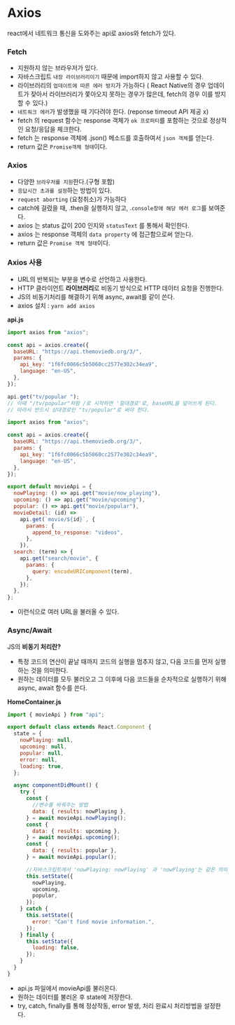 # Axios

react에서 네트워크 통신을 도와주는 api로 axios와 fetch가 있다.

### Fetch

- 지원하지 않는 브라우저가 있다.
- 자바스크립트 `내장 라이브러리이기` 때문에 import하지 않고 사용할 수 있다.
- 라이브러리의 `업데이트에 따른 에러 방지`가 가능하다 ( React Native의 경우 업데이트가 잦아서 라이브러리가 쫓아오지 못하는 경우가 많은데, fetch의 경우 이를 방지할 수 있다.)
- `네트워크 에러`가 발생했을 때 기다려야 한다. (reponse timeout API 제공 x)
- fetch 의 request 함수는 response 객체가 `ok 프로퍼티`를 포함하는 것으로 정상적인 요청/응답을 체크한다.
- fetch 는 response 객체에 .json() 메소드를 호출하여서 `json 객체`를 얻는다.
- return 값은 `Promise객체 형태`이다.

### Axios

- 다양한 `브라우저를 지원`한다.(구형 포함)
- `응답시간 초과를 설정`하는 방법이 있다.
- `request aborting` (요청취소)가 가능하다
- catch에 걸렸을 때, .then을 실행하지 않고, .`console창에 해당 에러 로그`를 보여준다.
- axios 는 status 값이 200 인지와 `statusText` 를 통해서 확인한다.
- axios 는 response 객체의 `data property` 에 접근함으로써 얻는다.
- return 값은 `Promise 객체 형태`이다.

### Axios 사용

- URL의 반복되는 부분을 변수로 선언하고 사용한다.
- HTTP 클라이언트 **라이브러리**로 비동기 방식으로 HTTP 데이터 요청을 진행한다.
- JS의 비동기처리를 해결하기 위해 async, await를 같이 쓴다.
- axios 설치 : `yarn add axios`

**api.js**

```jsx
import axios from "axios";

const api = axios.create({
  baseURL: "https://api.themoviedb.org/3/",
  params: {
    api_key: "1f6fc0066c5b5060cc2577e302c34ea9",
    language: "en-US",
  },
});

api.get("tv/popular ");
// 이때 "/tv/popular"처럼 /로 시작하면 '절대경로'로, baseURL을 덮어쓰게 된다.
// 따라서 반드시 상대경로인 "tv/popular"로 써야 한다.
```

```jsx
import axios from "axios";

const api = axios.create({
  baseURL: "https://api.themoviedb.org/3/",
  params: {
    api_key: "1f6fc0066c5b5060cc2577e302c34ea9",
    language: "en-US",
  },
});

export default movieApi = {
  nowPlaying: () => api.get("movie/now_playing"),
  upcoming: () => api.get("movie/upcoming"),
  popular: () => api.get("movie/popular"),
  movieDetail: (id) =>
    api.get(`movie/${id}`, {
      params: {
        append_to_response: "videos",
      },
    }),
  search: (term) => {
    api.get("search/movie", {
      params: {
        query: encodeURIComponent(term),
      },
    });
  },
};
```

- 이런식으로 여러 URL을 불러올 수 있다.

### Async/Await

JS의 **비동기 처리란?**

- 특정 코드의 연산이 끝날 때까지 코드의 실행을 멈추지 않고, 다음 코드를 먼저 실행하는 것을 의미한다.
- 원하는 데이터를 모두 불러오고 그 이후에 다음 코드들을 순차적으로 실행하기 위해 async, await 함수를 쓴다.

**HomeContainer.js**

```jsx
import { movieApi } from "api";

export default class extends React.Component {
  state = {
    nowPlaying: null,
    upcoming: null,
    popular: null,
    error: null,
    loading: true,
  };

  async componentDidMount() {
    try {
      const {
        //변수를 바꿔주는 방법
        data: { results: nowPlaying },
      } = await movieApi.nowPlaying();
      const {
        data: { results: upcoming },
      } = await movieApi.upcoming();
      const {
        data: { results: popular },
      } = await movieApi.popular();

      //자바스크립트에서 'nowPlaying: nowPlaying' 과 'nowPlaying'는 같은 의미
      this.setState({
        nowPlaying,
        upcoming,
        popular,
      });
    } catch {
      this.setState({
        error: "Can't find movie information.",
      });
    } finally {
      this.setState({
        loading: false,
      });
    }
  }
}
```

- api.js 파일에서 movieApi를 불러온다.
- 원하는 데이터를 불러온 후 state에 저장한다.
- try, catch, finally를 통해 정상작동, error 발생, 처리 완료시 처리방법을 설정한다.
